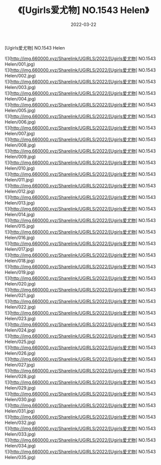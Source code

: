 ﻿---
layout: post
title:  《[Ugirls爱尤物] NO.1543 Helen》
date:   2022-03-22
img: http://img.660000.xyz/Sharelink/UGIRLS/2022/[Ugirls爱尤物] NO.1543 Helen/000.jpg
categories: [美女, 清纯, 唯美]
---

[Ugirls爱尤物] NO.1543 Helen

 ![](http://img.660000.xyz/Sharelink/UGIRLS/2022/[Ugirls爱尤物] NO.1543 Helen/001.jpg) <br>![](http://img.660000.xyz/Sharelink/UGIRLS/2022/[Ugirls爱尤物] NO.1543 Helen/002.jpg) <br>![](http://img.660000.xyz/Sharelink/UGIRLS/2022/[Ugirls爱尤物] NO.1543 Helen/003.jpg) <br>![](http://img.660000.xyz/Sharelink/UGIRLS/2022/[Ugirls爱尤物] NO.1543 Helen/004.jpg) <br>![](http://img.660000.xyz/Sharelink/UGIRLS/2022/[Ugirls爱尤物] NO.1543 Helen/005.jpg) <br>![](http://img.660000.xyz/Sharelink/UGIRLS/2022/[Ugirls爱尤物] NO.1543 Helen/006.jpg) <br>![](http://img.660000.xyz/Sharelink/UGIRLS/2022/[Ugirls爱尤物] NO.1543 Helen/007.jpg) <br>![](http://img.660000.xyz/Sharelink/UGIRLS/2022/[Ugirls爱尤物] NO.1543 Helen/008.jpg) <br>![](http://img.660000.xyz/Sharelink/UGIRLS/2022/[Ugirls爱尤物] NO.1543 Helen/009.jpg) <br>![](http://img.660000.xyz/Sharelink/UGIRLS/2022/[Ugirls爱尤物] NO.1543 Helen/010.jpg) <br>![](http://img.660000.xyz/Sharelink/UGIRLS/2022/[Ugirls爱尤物] NO.1543 Helen/011.jpg) <br>![](http://img.660000.xyz/Sharelink/UGIRLS/2022/[Ugirls爱尤物] NO.1543 Helen/012.jpg) <br>![](http://img.660000.xyz/Sharelink/UGIRLS/2022/[Ugirls爱尤物] NO.1543 Helen/013.jpg) <br>![](http://img.660000.xyz/Sharelink/UGIRLS/2022/[Ugirls爱尤物] NO.1543 Helen/014.jpg) <br>![](http://img.660000.xyz/Sharelink/UGIRLS/2022/[Ugirls爱尤物] NO.1543 Helen/015.jpg) <br>![](http://img.660000.xyz/Sharelink/UGIRLS/2022/[Ugirls爱尤物] NO.1543 Helen/016.jpg) <br>![](http://img.660000.xyz/Sharelink/UGIRLS/2022/[Ugirls爱尤物] NO.1543 Helen/017.jpg) <br>![](http://img.660000.xyz/Sharelink/UGIRLS/2022/[Ugirls爱尤物] NO.1543 Helen/018.jpg) <br>![](http://img.660000.xyz/Sharelink/UGIRLS/2022/[Ugirls爱尤物] NO.1543 Helen/019.jpg) <br>![](http://img.660000.xyz/Sharelink/UGIRLS/2022/[Ugirls爱尤物] NO.1543 Helen/020.jpg) <br>![](http://img.660000.xyz/Sharelink/UGIRLS/2022/[Ugirls爱尤物] NO.1543 Helen/021.jpg) <br>![](http://img.660000.xyz/Sharelink/UGIRLS/2022/[Ugirls爱尤物] NO.1543 Helen/022.jpg) <br>![](http://img.660000.xyz/Sharelink/UGIRLS/2022/[Ugirls爱尤物] NO.1543 Helen/023.jpg) <br>![](http://img.660000.xyz/Sharelink/UGIRLS/2022/[Ugirls爱尤物] NO.1543 Helen/024.jpg) <br>![](http://img.660000.xyz/Sharelink/UGIRLS/2022/[Ugirls爱尤物] NO.1543 Helen/025.jpg) <br>![](http://img.660000.xyz/Sharelink/UGIRLS/2022/[Ugirls爱尤物] NO.1543 Helen/026.jpg) <br>![](http://img.660000.xyz/Sharelink/UGIRLS/2022/[Ugirls爱尤物] NO.1543 Helen/027.jpg) <br>![](http://img.660000.xyz/Sharelink/UGIRLS/2022/[Ugirls爱尤物] NO.1543 Helen/028.jpg) <br>![](http://img.660000.xyz/Sharelink/UGIRLS/2022/[Ugirls爱尤物] NO.1543 Helen/029.jpg) <br>![](http://img.660000.xyz/Sharelink/UGIRLS/2022/[Ugirls爱尤物] NO.1543 Helen/030.jpg) <br>![](http://img.660000.xyz/Sharelink/UGIRLS/2022/[Ugirls爱尤物] NO.1543 Helen/031.jpg) <br>![](http://img.660000.xyz/Sharelink/UGIRLS/2022/[Ugirls爱尤物] NO.1543 Helen/032.jpg) <br>![](http://img.660000.xyz/Sharelink/UGIRLS/2022/[Ugirls爱尤物] NO.1543 Helen/033.jpg) <br>![](http://img.660000.xyz/Sharelink/UGIRLS/2022/[Ugirls爱尤物] NO.1543 Helen/034.jpg) <br>![](http://img.660000.xyz/Sharelink/UGIRLS/2022/[Ugirls爱尤物] NO.1543 Helen/035.jpg) <br>